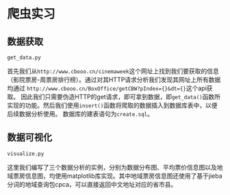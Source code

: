 # 爬虫实习


## 数据获取
`get_data.py`

首先我们从`http://www.cbooo.cn/cinemaweek`这个网址上找到我们要获取的信息（影院票房-周票房排行榜）。通过对其HTTP请求分析我们发现其网址上所有数据均通过
`http://www.cbooo.cn/BoxOffice/getCBW?pIndex={}&dt={}`这个api获取。
因此我们只需要伪造HTTP的get请求，即可拿到数据，即`get_data()`函数所实现的功能。然后我们使用`insert()`函数将爬取的数据插入到数据库表中，以便后续数据分析使用。
数据库的建表语句为`create.sql`。


## 数据可视化
`visualize.py`

这里我们编写了三个数据分析的实例，分别为数据分布图、平均票价信息图以及地域票房信息图，均使用matplotlib库实现。其中地域票房信息图还使用了基于jieba分词的地域查询包cpca，可以直接返回中文地址对应的省市县。